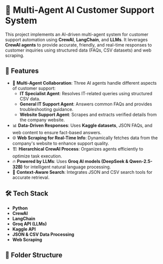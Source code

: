 # 🚀 Multi-Agent AI Customer Support System

This project implements an AI-driven multi-agent system for customer support automation using **CrewAI**, **LangChain**, and **LLMs**. It leverages **CrewAI agents** to provide accurate, friendly, and real-time responses to customer inquiries using structured data (FAQs, CSV datasets) and web scraping.

## 📌 Features
- 🤖 **Multi-Agent Collaboration**: Three AI agents handle different aspects of customer support:
  - **IT Specialist Agent**: Resolves IT-related queries using structured CSV data.
  - **General IT Support Agent**: Answers common FAQs and provides troubleshooting guidance.
  - **Website Support Agent**: Scrapes and extracts verified details from the company website.
- 📊 **Data-Driven Responses**: Uses **Kaggle datasets**, JSON FAQs, and web content to ensure fact-based answers.
- 🌐 **Web Scraping for Real-Time Info**: Dynamically fetches data from the company's website to enhance support quality.
- 🏗 **Hierarchical CrewAI Process**: Organizes agents efficiently to optimize task execution.
- 🔥 **Powered by LLMs**: Uses **Groq AI models (DeepSeek & Qwen-2.5-32B)** for intelligent natural language processing.
- 🔎 **Context-Aware Search**: Integrates JSON and CSV search tools for accurate retrieval.

## 🛠️ Tech Stack
- **Python**
- **CrewAI**
- **LangChain**
- **Groq API (LLMs)**
- **Kaggle API**
- **JSON & CSV Data Processing**
- **Web Scraping**

## 📂 Folder Structure
